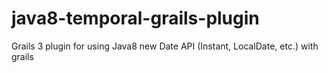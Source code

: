 # java8-temporal-grails-plugin
Grails 3 plugin for using Java8 new Date API (Instant, LocalDate, etc.) with grails
 
